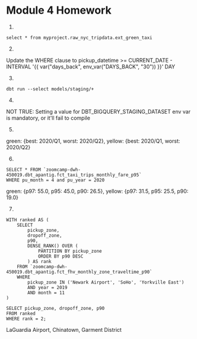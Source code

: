 # Module 4 Homework

1.
```
select * from myproject.raw_nyc_tripdata.ext_green_taxi
```

2.
Update the WHERE clause to pickup_datetime >= CURRENT_DATE - INTERVAL '{{ var("days_back", env_var("DAYS_BACK", "30")) }}' DAY

3.
```
dbt run --select models/staging/+
```

4.
NOT TRUE: Setting a value for DBT_BIGQUERY_STAGING_DATASET env var is mandatory, or it'll fail to compile

5.
green: {best: 2020/Q1, worst: 2020/Q2}, yellow: {best: 2020/Q1, worst: 2020/Q2}

6.
```
SELECT * FROM `zoomcamp-dwh-450019.dbt_apantig.fct_taxi_trips_monthly_fare_p95` 
WHERE pu_month = 4 and pu_year = 2020
```
green: {p97: 55.0, p95: 45.0, p90: 26.5}, yellow: {p97: 31.5, p95: 25.5, p90: 19.0}

7.
```
WITH ranked AS (
    SELECT 
        pickup_zone,
        dropoff_zone,
        p90,
        DENSE_RANK() OVER (
            PARTITION BY pickup_zone 
            ORDER BY p90 DESC
        ) AS rank
    FROM `zoomcamp-dwh-450019.dbt_apantig.fct_fhv_monthly_zone_traveltime_p90`
    WHERE 
        pickup_zone IN ('Newark Airport', 'SoHo', 'Yorkville East')
        AND year = 2019
        AND month = 11
)

SELECT pickup_zone, dropoff_zone, p90
FROM ranked
WHERE rank = 2;
```
LaGuardia Airport, Chinatown, Garment District
